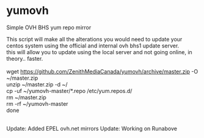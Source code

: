 # yumovh
Simple OVH BHS yum repo mirror

This script will make all the alterations you would need to update your centos system using the official and internal ovh bhs1 update server.<br />
this will allow you to update using the local server and not going online, in theory.. faster.
<br />
<br />
wget https://github.com/ZenithMediaCanada/yumovh/archive/master.zip -O ~/master.zip<br />
unzip ~/master.zip -d ~/ <br />
cp -uf ~/yumovh-master/*.repo /etc/yum.repos.d/ <br />
rm ~/master.zip <br />
rm -rf ~/yumovh-master<br />
done
<br />
<br />

Update: Added EPEL ovh.net mirrors
Update: Working on Runabove
